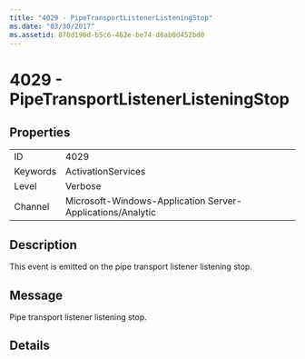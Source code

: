 ```yaml
---
title: "4029 - PipeTransportListenerListeningStop"
ms.date: "03/30/2017"
ms.assetid: 870d196d-b5c6-462e-be74-d6ab0d452bd0
---
```

# 4029 - PipeTransportListenerListeningStop
## Properties  


|||  
|-|-|  
|ID|4029|  
|Keywords|ActivationServices|  
|Level|Verbose|  
|Channel|Microsoft-Windows-Application Server-Applications/Analytic|  

## Description  
 This event is emitted on the pipe transport listener listening stop.  

## Message  
 Pipe transport listener listening stop.  

## Details
